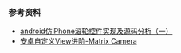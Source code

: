 





### 参考资料

- [android仿iPhone滚轮控件实现及源码分析（一）](http://blog.csdn.net/lilu_leo/article/details/7397697)
- [安卓自定义View进阶-Matrix Camera](http://www.gcssloop.com/customview/matrix-3d-camera)